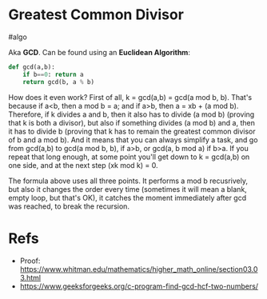 # Greatest Common Divisor

#algo

Aka **GCD**. Can be found using an **Euclidean Algorithm**:

```python
def gcd(a,b):
    if b==0: return a
    return gcd(b, a % b)
```

How does it even work? First of all, k = gcd(a,b) = gcd(a mod b, b). That's because if a<b, then a mod b = a; and if a>b, then a = xb + (a mod b). Therefore, if k divides a and b, then it also has to divide (a mod b) (proving that k is both a divisor), but also if something divides (a mod b)  and a, then it has to divide b (proving that k has to remain the greatest common divisor of b and a mod b). And it means that you can always simplify a task, and go from gcd(a,b) to gcd(a mod b, b), if a>b, or gcd(a, b mod a) if b>a. If you repeat that long enough, at some point you'll get down to k = gcd(a,b) on one side, and at the next step (xk mod k) = 0.

The formula above uses all three points. It performs a mod b recusrively, but also it changes the order every time (sometimes it will mean a blank, empty loop, but that's OK), it catches the moment immediately after gcd was reached, to break the recursion.

# Refs

* Proof: https://www.whitman.edu/mathematics/higher_math_online/section03.03.html
* https://www.geeksforgeeks.org/c-program-find-gcd-hcf-two-numbers/
